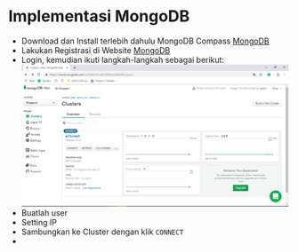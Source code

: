 # Implementasi MongoDB

- Download dan Install terlebih dahulu MongoDB Compass <a href="https://www.mongodb.com/cloud/atlas">MongoDB</a>
- Lakukan Registrasi di Website <a href="https://www.mongodb.com/cloud/atlas">MongoDB</a>
- Login, kemudian ikuti langkah-langkah sebagai berikut:
  ![Ss](https://github.com/afrianmc/BDT2019/blob/master/Tugas_Implementasi_MongoDB/Screenshot/setelah%20login.PNG)
- Buatlah user
- Setting IP
- Sambungkan ke Cluster dengan klik ```CONNECT```
- 
